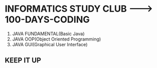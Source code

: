 # INFORMATICS STUDY CLUB ---> 100-DAYS-CODING

1. JAVA FUNDAMENTAL(Basic Java)
2. JAVA OOP(Object Oriented Programming)
3. JAVA GUI(Graphical User Interface)

## KEEP IT UP
